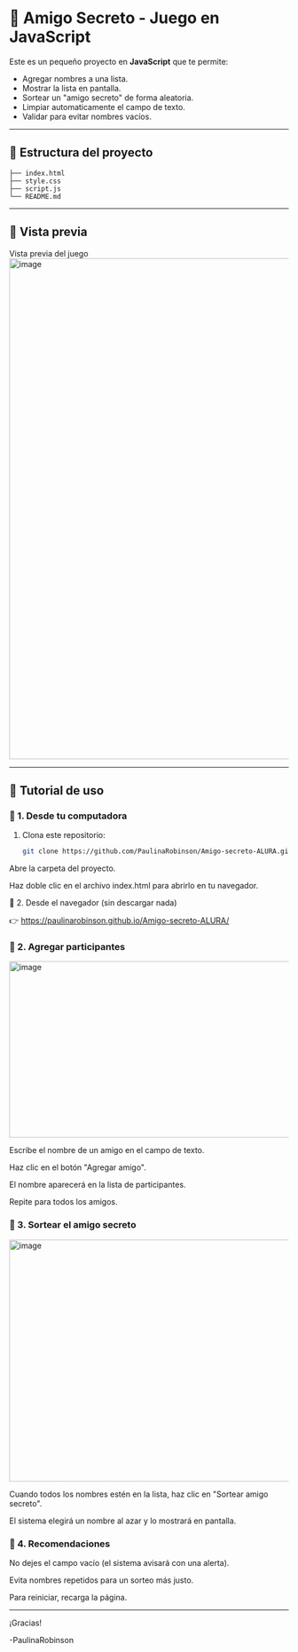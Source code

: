 # 🎁 Amigo Secreto - Juego en JavaScript

Este es un pequeño proyecto en **JavaScript** que te permite:
- Agregar nombres a una lista.
- Mostrar la lista en pantalla.
- Sortear un "amigo secreto" de forma aleatoria.
- Limpiar automaticamente el campo de texto.
- Validar para evitar nombres vacíos.


---

## 📂 Estructura del proyecto

```
├── index.html
├── style.css
├── script.js
└── README.md
```

---

## 📸 Vista previa

 Vista previa del juego <img width="1917" height="903" alt="image" src="https://github.com/user-attachments/assets/e986af23-cec6-48a1-9b81-06b24660f974" />


---

## 📖 Tutorial de uso

### 🔹 1. Desde tu computadora
1. Clona este repositorio:
   ```bash
   git clone https://github.com/PaulinaRobinson/Amigo-secreto-ALURA.git
   
Abre la carpeta del proyecto.

Haz doble clic en el archivo index.html para abrirlo en tu navegador.

🔹 2. Desde el navegador (sin descargar nada)

👉 https://paulinarobinson.github.io/Amigo-secreto-ALURA/

### 🔹 2. Agregar participantes

<img width="736" height="318" alt="image" src="https://github.com/user-attachments/assets/e1801e8a-a337-4f8b-b708-1b077578e4b1" />


Escribe el nombre de un amigo en el campo de texto.

Haz clic en el botón "Agregar amigo".

El nombre aparecerá en la lista de participantes.

Repite para todos los amigos.

### 🔹 3. Sortear el amigo secreto

<img width="705" height="436" alt="image" src="https://github.com/user-attachments/assets/fdaecb7e-37a3-407b-8cbe-4a861b39a19b" />


Cuando todos los nombres estén en la lista, haz clic en "Sortear amigo secreto".

El sistema elegirá un nombre al azar y lo mostrará en pantalla.

### 🔹 4.  Recomendaciones

No dejes el campo vacío (el sistema avisará con una alerta).

Evita nombres repetidos para un sorteo más justo.

Para reiniciar, recarga la página.

---

¡Gracias!

-PaulinaRobinson
